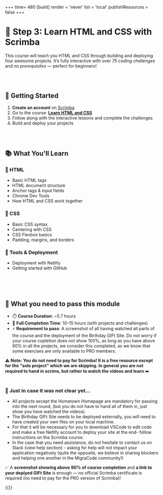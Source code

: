+++
time= 480
[build]
  render = 'never'
  list = 'local'
  publishResources = false 
+++

# 🤖 Step 3: Learn HTML and CSS with Scrimba

This course will teach you HTML and CSS through building and deploying four awesome projects. 
It’s fully interactive with over *75 coding challenges* and *no prerequisites* — perfect for beginners!

<br><br>


## 🚀 Getting Started

1. **Create an account** on [Scrimba](https://scrimba.com)
2. Go to the course: [**Learn HTML and CSS**](https://scrimba.com/learn-html-and-css-c0p)
3. Follow along with the interactive lessons and complete the challenges
4. Build and deploy your projects


<br><br>

## 📚 What You'll Learn

### 🧱 HTML

- Basic HTML tags  
- HTML document structure  
- Anchor tags & input fields  
- Chrome Dev Tools  
- How HTML and CSS work together  

### 🎨 CSS

- Basic CSS syntax  
- Centering with CSS  
- CSS Flexbox basics  
- Padding, margins, and borders  

### 🧰 Tools & Deployment

- Deployment with Netlify  
- Getting started with GitHub  
<br><br>
<br><br>


## 🧠 What you need to pass this module

- ⏱️ **Course Duration**: ~5.7 hours  
- 🧩 **Full Completion Time**: 10–15 hours (with projects and challenges)
- ⚡ **Requirement to pass**: A screenshot of all having watched all parts of the course and the deployment of the Birthday GIFt Site. Do not worry if your course copletion does not show 100%, as long as you have above 90% in all the projects, we consider this completed, as we know that some exercises are only available to PRO members. 


⚠️ **Note: You do not need to pay for Scrimba! It is a free resource except for the "solo project" which we are skipping. In general you are not required to hand in scrims, but rather to watch the videos and learn** ➡️
<br><br>

### 💪 Just in case it was not clear yet...
- All projects except the Hometown Homepage are mandatory for passing into the next round, (but you do not have to hand all of them in, just show you have watched the videos).
- The Birthday GIFt Site needs to be deployed externally, you will need to have created your own files on your local machine.
- For that it will be necessary for you to download VSCode to edit code and make a free Netlify account to deploy your site at the end- follow instructions on the Scrimba course.
- In the case that you need assistance, do not hesitate to contact us on Slack (view help section) - asking for help will not impact your application negatively (quite the opposite, we believe in sharing blockers and helping one another in the MigraCode community!)

✅ A **screenshot showing above 90% of course completion** and **a link to your deplyed GIFt Site** is enough — no official Scrimba certificate is required (no need to pay for the PRO version of Scrimba)!

{{<blocklink
src="https://scrimba.com/learn-html-and-css-c0p"
name="Learn HTML and CSS"
caption="Scrimba">}}
